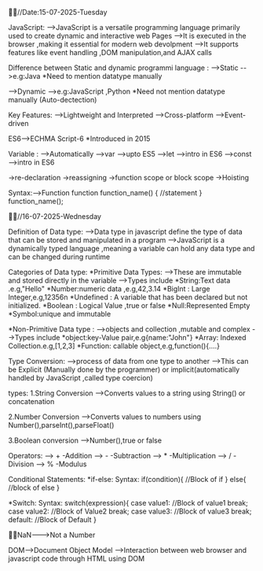 📆📌//Date:15-07-2025-Tuesday

JavaScript:
-->JavaScript is a versatile programming language primarily used to  create dynamic and interactive web Pages 
-->It is executed in the browser ,making it essential for modern web devolpment
-->It supports features like event handling ,DOM manipulation,and AJAX calls

Difference between Static and dynamic programmi language :
-->Static -->e.g:Java
   *Need to mention datatype manually 

-->Dynamic -->e.g:JavaScript ,Python
   *Need not mention datatype manually (Auto-dectection)

Key Features:
-->Lightweight and Interpreted
-->Cross-platform
-->Event-driven

ES6-->ECHMA Script-6
      *Introduced in 2015

Variable :
-->Automatically
-->var -->upto ES5
-->let -->intro in ES6
-->const -->intro in ES6

->re-declaration
->reassigning
->function scope or block scope
->Hoisting

Syntax:-->Function
function function_name()
{
     //statement
}
function_name();


📆📌//16-07-2025-Wednesday

Definition  of Data type:
-->Data type in javascript define the type of data that can be stored and manipulated in a program 
-->JavaScript is a dynamically typed language ,meaning a variable can hold any data type and can be changed during runtime

Categories of Data type:
*Primitive Data Types:
  -->These are immutable and stored directly in the variable 
  -->Types include
         *String:Text data .e.g,"Hello"
         *Number:numeric data ,e.g,42,3.14
         *BigInt : Large Integer,e.g,12356n
         *Undefined : A variable that has been declared but not initialized.
         *Boolean : Logical Value ,true or false
         *Null:Represented Empty
         *Symbol:unique and immutable

*Non-Primitive Data type :
-->objects and collection ,mutable and complex
-->Types include
         *object:key-Value pair,e.g{name:"John"}
         *Array: Indexed Collection.e.g,[1,2,3]
         *Function: callable object,e.g,function(){....}


Type Conversion:
-->process of data from one type to another
-->This can be Explicit (Manually done by the programmer) or implicit(automatically handled by JavaScript ,called type coercion)

types:
1.String Conversion
-->Converts values to a string using String() or concatenation

2.Number Conversion
-->Converts values to numbers using Number(),parseInt(),parseFloat()

3.Boolean conversion
-->Number(),true or false

Operators:
--> + -Addition
--> - -Subtraction
--> * -Multiplication
--> / -Division
--> % -Modulus

Conditional Statements:
*if-else:
     Syntax:
         if(condition){
            //Block of if
         }
         else{
            //block of else
          }

*Switch:
     Syntax:
         switch(expression){
               case value1:
                   //Block of value1
                   break;
                case value2:
                    //Block of Value2
                    break;
               case value3:
                    //Block of value3
                    break;
                default:
                    //Block of Default
          }



📌📎NaN--->Not a Number


DOM-->Document Object Model
   -->Interaction between web browser and javascript code through HTML using DOM 


